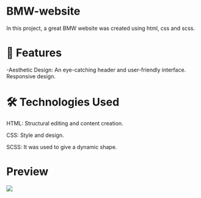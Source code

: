 # BMW-website
In this project, a great BMW website was created using html, css and scss.

# 🎨 Features
-Aesthetic Design: An eye-catching header and user-friendly interface. 
Responsive design.


# 🛠️ Technologies Used
HTML: Structural editing and content creation.

CSS: Style and design.

SCSS: It was used to give a dynamic shape.

# Preview
![](bmw-cars-gif.gif)
